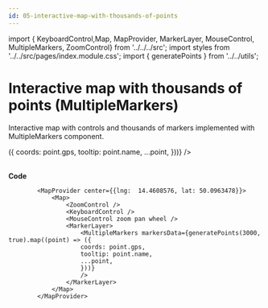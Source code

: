 ```yaml
---
id: 05-interactive-map-with-thousands-of-points
---
```


import { KeyboardControl,Map,
MapProvider, MarkerLayer, MouseControl, MultipleMarkers, ZoomControl} from '../../../src';
import styles from '../../src/pages/index.module.css';
import { generatePoints } from '../../utils';

# Interactive map with thousands of points (MultipleMarkers)

Interactive map with controls and thousands of markers implemented with MultipleMarkers component.

<div>
  <section className={styles.sMap}>
		<MapProvider center={{lng:  14.4608576, lat: 50.0963478}}>
			<Map>
				<ZoomControl />
				<KeyboardControl />
				<MouseControl zoom pan wheel />
				<MarkerLayer>
					<MultipleMarkers markersData={generatePoints(3000, true).map((point) => ({
					coords: point.gps,
					tooltip: point.name,
					...point,
					}))}
					/>
				</MarkerLayer>
			</Map>
		</MapProvider>
	</section>
</div>

<br />

**Code**

```
		<MapProvider center={{lng:  14.4608576, lat: 50.0963478}}>
			<Map>
				<ZoomControl />
				<KeyboardControl />
				<MouseControl zoom pan wheel />
				<MarkerLayer>
					<MultipleMarkers markersData={generatePoints(3000, true).map((point) => ({
					coords: point.gps,
					tooltip: point.name,
					...point,
					}))}
					/>
				</MarkerLayer>
			</Map>
		</MapProvider>
```
